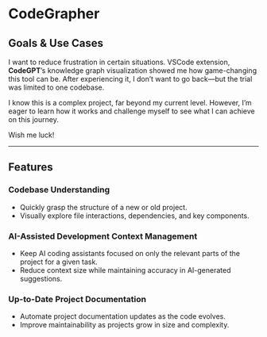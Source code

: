 # CodeGrapher

## Goals & Use Cases

I want to reduce frustration in certain situations. VSCode extension, **CodeGPT**’s knowledge graph visualization showed me how game-changing this tool can be. After experiencing it, I don’t want to go back—but the trial was limited to one codebase.

I know this is a complex project, far beyond my current level. However, I’m eager to learn how it works and challenge myself to see what I can achieve on this journey.

Wish me luck!

---

## Features

### Codebase Understanding

* Quickly grasp the structure of a new or old project.
* Visually explore file interactions, dependencies, and key components.

### AI-Assisted Development Context Management

* Keep AI coding assistants focused on only the relevant parts of the project for a given task.
* Reduce context size while maintaining accuracy in AI-generated suggestions.

### Up-to-Date Project Documentation

* Automate project documentation updates as the code evolves.
* Improve maintainability as projects grow in size and complexity.

